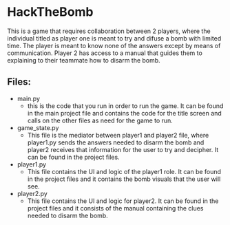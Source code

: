 # HackTheBomb
This is a game that requires collaboration between 2 players, where the individual titled as player one is meant to try and difuse a bomb with limited time. The  player is meant to know none of the answers except by means of communication. Player 2 has access to a manual that guides them to explaining to their teammate how to disarm the bomb.
## Files:
- main.py
  - this is the code that you run in order to run the game. It can be found in the main project file and contains the code for the title screen and calls on the other files as need for the game to run.
- game_state.py
  - This file is the mediator between player1 and player2 file, where player1.py sends the answers needed to disarm the bomb and player2 receives that information for the user to try and decipher. It can be found in the project files.
- player1.py
  - This file contains the UI and logic of the player1 role. It can be found in the project files and it contains the bomb visuals that the user will see.
- player2.py
  - This file contains the UI and logic for player2. It can be found in the project files and it consists of the manual containing the clues needed to disarm the bomb.
